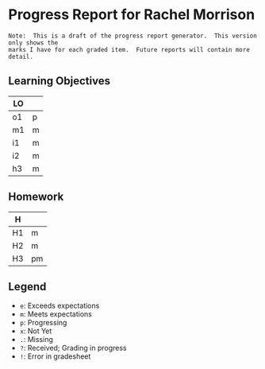 # Progress Report for Rachel Morrison

    Note:  This is a draft of the progress report generator.  This version only shows the
    marks I have for each graded item.  Future reports will contain more detail.
## Learning Objectives

| LO |       |  
|------|-------|
| o1   | p     |
| m1   | m     |
| i1   | m     |
| i2   | m     |
| h3   | m     |


## Homework

| H |       |  
|------|-------|
| H1   | m     |
| H2   | m     |
| H3   | pm    |



## Legend 
* `e`: Exceeds expectations
* `m`: Meets expectations
* `p`: Progressing
* `x`: Not Yet
* `.`: Missing
* `?`: Received; Grading in progress
* `!`: Error in gradesheet
